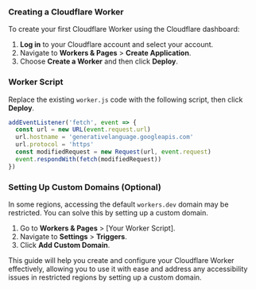

### Creating a Cloudflare Worker

To create your first Cloudflare Worker using the Cloudflare dashboard:

1. **Log in** to your Cloudflare account and select your account.
2. Navigate to **Workers & Pages** > **Create Application**.
3. Choose **Create a Worker** and then click **Deploy**.

### Worker Script

Replace the existing `worker.js` code with the following script, then click **Deploy**.

```javascript
addEventListener('fetch', event => {
  const url = new URL(event.request.url)
  url.hostname = 'generativelanguage.googleapis.com'
  url.protocol = 'https'
  const modifiedRequest = new Request(url, event.request)
  event.respondWith(fetch(modifiedRequest))
})
```

### Setting Up Custom Domains (Optional)

In some regions, accessing the default `workers.dev` domain may be restricted. You can solve this by setting up a custom domain.

1. Go to **Workers & Pages** > [Your Worker Script].
2. Navigate to **Settings** > **Triggers**.
3. Click **Add Custom Domain**.

This guide will help you create and configure your Cloudflare Worker effectively, allowing you to use it with ease and address any accessibility issues in restricted regions by setting up a custom domain.